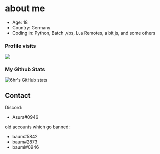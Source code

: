 # about me
- Age: 18
- Country: Germany
- Coding in: Python, Batch ,vbs, Lua Remotes, a bit js, and some others





### Profile visits
<p> <img src="https://profile-counter.glitch.me/baum1810/count.svg" /> </p>  

### My Github Stats
![6hr's GitHub stats](https://github-readme-stats.vercel.app/api?username=baum1810&show_icons=true&theme=transparent)





## Contact
Discord: 
- Asura#0946




old accounts which go banned: 
- baum#5842
- baum#2873
- baumi#0946


